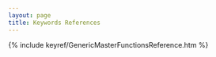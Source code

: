 ```yaml
---
layout: page
title: Keywords References
---
```


{% include keyref/GenericMasterFunctionsReference.htm %}